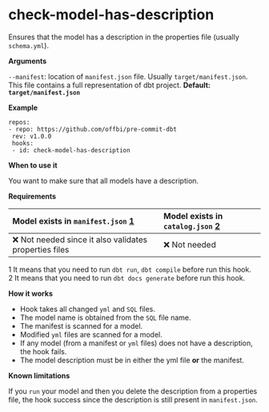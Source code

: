 # check-model-has-description

Ensures that the model has a description in the properties file \(usually `schema.yml`\).

**Arguments**

`--manifest`: location of `manifest.json` file. Usually `target/manifest.json`. This file contains a full representation of dbt project. **Default: `target/manifest.json`**

**Example**

```text
repos:
- repo: https://github.com/offbi/pre-commit-dbt
 rev: v1.0.0
 hooks:
 - id: check-model-has-description
```

**When to use it**

You want to make sure that all models have a description.

**Requirements**

| Model exists in `manifest.json` [1](https://github.com/offbi/pre-commit-dbt/blob/main/HOOKS.md#f1) | Model exists in `catalog.json` [2](https://github.com/offbi/pre-commit-dbt/blob/main/HOOKS.md#f2) |
| :--- | :--- |
| ❌ Not needed since it also validates properties files | ❌ Not needed |

1 It means that you need to run `dbt run`, `dbt compile` before run this hook.  
2 It means that you need to run `dbt docs generate` before run this hook.

**How it works**

* Hook takes all changed `yml` and `SQL` files.
* The model name is obtained from the `SQL` file name.
* The manifest is scanned for a model.
* Modified `yml` files are scanned for a model.
* If any model \(from a manifest or `yml` files\) does not have a description, the hook fails.
* The model description must be in either the yml file **or** the manifest.

**Known limitations**

If you `run` your model and then you delete the description from a properties file, the hook success since the description is still present in `manifest.json`.


